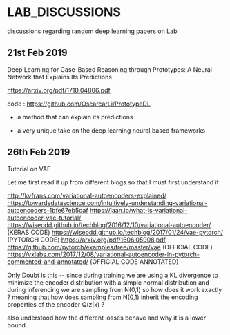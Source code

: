 # LAB_DISCUSSIONS
discussions regarding random deep learning papers on Lab

21st Feb 2019
-----------------

Deep Learning for Case-Based Reasoning through Prototypes: A Neural Network that Explains Its Predictions

https://arxiv.org/pdf/1710.04806.pdf

code : https://github.com/OscarcarLi/PrototypeDL

- a method that can explain its predictions 

- a very unique take on the deep learning neural based frameworks 

26th Feb 2019
-----------------

Tutorial on VAE

Let me first read it up from different blogs so that I must first understand it

http://kvfrans.com/variational-autoencoders-explained/
https://towardsdatascience.com/intuitively-understanding-variational-autoencoders-1bfe67eb5daf
https://jaan.io/what-is-variational-autoencoder-vae-tutorial/
https://wiseodd.github.io/techblog/2016/12/10/variational-autoencoder/ (KERAS CODE)
https://wiseodd.github.io/techblog/2017/01/24/vae-pytorch/ (PYTORCH CODE)
https://arxiv.org/pdf/1606.05908.pdf
https://github.com/pytorch/examples/tree/master/vae (OFFICIAL CODE)
https://vxlabs.com/2017/12/08/variational-autoencoder-in-pytorch-commented-and-annotated/ (OFFICIAL CODE ANNOTATED)

Only Doubt is this -- since during training we are using a KL divergence to minimize the encoder distribution
with a simple normal distribution and during inferencing we are sampling from N(0,1) so how does it work exactly ?
meaning that how does sampling from N(0,1) inherit the encoding properties of the encoder Q(z|x) ?

also understood how the different losses behave and why it is a lower bound.

